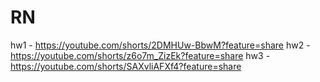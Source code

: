 # RN

hw1 - https://youtube.com/shorts/2DMHUw-BbwM?feature=share
hw2 - https://youtube.com/shorts/z6o7m_ZizEk?feature=share
hw3 - https://youtube.com/shorts/SAXvliAFXf4?feature=share
